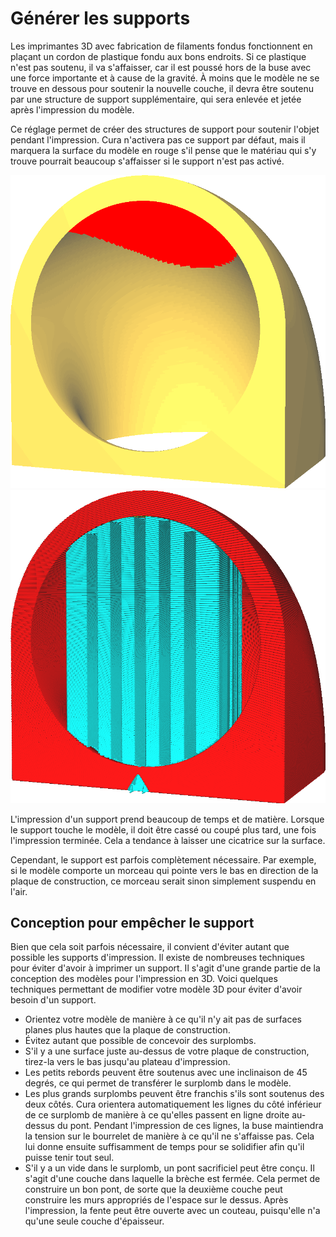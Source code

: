 Générer les supports
====
Les imprimantes 3D avec fabrication de filaments fondus fonctionnent en plaçant un cordon de plastique fondu aux bons endroits. Si ce plastique n'est pas soutenu, il va s'affaisser, car il est poussé hors de la buse avec une force importante et à cause de la gravité. À moins que le modèle ne se trouve en dessous pour soutenir la nouvelle couche, il devra être soutenu par une structure de support supplémentaire, qui sera enlevée et jetée après l'impression du modèle.

Ce réglage permet de créer des structures de support pour soutenir l'objet pendant l'impression. Cura n'activera pas ce support par défaut, mais il marquera la surface du modèle en rouge s'il pense que le matériau qui s'y trouve pourrait beaucoup s'affaisser si le support n'est pas activé.

![Marquer le modèle en rouge là où le support est nécessaire](../../../articles/images/support_enable_prepare_mode.png)
![Structure de support (en cyan) pour soutenir le modèle pendant l'impression](../../../articles/images/support_enable.png)

L'impression d'un support prend beaucoup de temps et de matière. Lorsque le support touche le modèle, il doit être cassé ou coupé plus tard, une fois l'impression terminée. Cela a tendance à laisser une cicatrice sur la surface.

Cependant, le support est parfois complètement nécessaire. Par exemple, si le modèle comporte un morceau qui pointe vers le bas en direction de la plaque de construction, ce morceau serait sinon simplement suspendu en l'air.

Conception pour empêcher le support
----

Bien que cela soit parfois nécessaire, il convient d'éviter autant que possible les supports d'impression. Il existe de nombreuses techniques pour éviter d'avoir à imprimer un support. Il s'agit d'une grande partie de la conception des modèles pour l'impression en 3D. Voici quelques techniques permettant de modifier votre modèle 3D pour éviter d'avoir besoin d'un support.
* Orientez votre modèle de manière à ce qu'il n'y ait pas de surfaces planes plus hautes que la plaque de construction.
* Évitez autant que possible de concevoir des surplombs.
* S'il y a une surface juste au-dessus de votre plaque de construction, tirez-la vers le bas jusqu'au plateau d'impression.
* Les petits rebords peuvent être soutenus avec une inclinaison de 45 degrés, ce qui permet de transférer le surplomb dans le modèle.
* Les plus grands surplombs peuvent être franchis s'ils sont soutenus des deux côtés. Cura orientera automatiquement les lignes du côté inférieur de ce surplomb de manière à ce qu'elles passent en ligne droite au-dessus du pont. Pendant l'impression de ces lignes, la buse maintiendra la tension sur le bourrelet de manière à ce qu'il ne s'affaisse pas. Cela lui donne ensuite suffisamment de temps pour se solidifier afin qu'il puisse tenir tout seul.
* S'il y a un vide dans le surplomb, un pont sacrificiel peut être conçu. Il s'agit d'une couche dans laquelle la brèche est fermée. Cela permet de construire un bon pont, de sorte que la deuxième couche peut construire les murs appropriés de l'espace sur le dessus. Après l'impression, la fente peut être ouverte avec un couteau, puisqu'elle n'a qu'une seule couche d'épaisseur.


